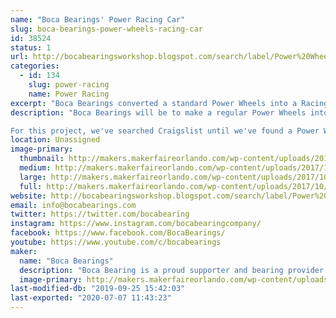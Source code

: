 ```yaml
---
name: "Boca Bearings' Power Racing Car"
slug: boca-bearings-power-wheels-racing-car
id: 38524
status: 1
url: http://bocabearingsworkshop.blogspot.com/search/label/Power%20Wheels%20Dune%20Racer
categories:
  - id: 134
    slug: power-racing
    name: Power Racing
excerpt: "Boca Bearings converted a standard Power Wheels into a Racing Power Wheels to participate in the Power Racing Series. The Power Racing Series is a series of races where teams race each other with power wheels that they have modified to go much faster than their stock speed. The series also includes an endurance race of 75 minutes. It's a series where people can learn new things and skills and to simply have fun."
description: "Boca Bearings will be to make a regular Power Wheels into a Racing Power Wheels to participate in the Power Racing Series. The Power Racing Series is a series of races where teams race each other with power wheels that they have modified to go much faster than their stock speed. The series also includes an endurance race of 75 minutes. It's a series where people can learn new things and skills and to simply have fun.

For this project, we've searched Craigslist until we've found a Power Wheels that we thought was best for the project. A used Power Wheels was desired since we are going to mostly just keep the plastic covering of the Power Wheels and not use the stock motor or throttle. The Power Wheels we ended up going with is the Power Wheels Dune Racer."
location: Unassigned
image-primary:
  thumbnail: http://makers.makerfaireorlando.com/wp-content/uploads/2017/10/20170929_154418-150x150.jpg
  medium: http://makers.makerfaireorlando.com/wp-content/uploads/2017/10/20170929_154418-300x225.jpg
  large: http://makers.makerfaireorlando.com/wp-content/uploads/2017/10/20170929_154418-1024x768.jpg
  full: http://makers.makerfaireorlando.com/wp-content/uploads/2017/10/20170929_154418.jpg
website: http://bocabearingsworkshop.blogspot.com/search/label/Power%20Wheels%20Dune%20Racer
email: info@bocabearings.com
twitter: https://twitter.com/bocabearing
instagram: https://www.instagram.com/bocabearingcompany/
facebook: https://www.facebook.com/BocaBearings/
youtube: https://www.youtube.com/c/bocabearings
maker:
  name: "Boca Bearings"
  description: "Boca Bearing is a proud supporter and bearing provider for makers all over the world. Based in South Florida, Boca Bearings provides all types of bearings for robotics, remote-controlled aircraft, 3D printers, industrial equipment- you name it! If it rotates, it probably has our bearing inside of it! "
  image-primary: http://makers.makerfaireorlando.com/wp-content/uploads/2015/08/BocaBearings-Logo-Tagline-1024x427.jpg
last-modified-db: "2019-09-25 15:42:03"
last-exported: "2020-07-07 11:43:23"
---
```

